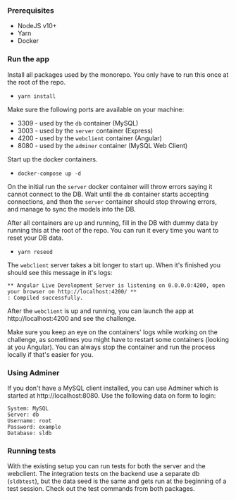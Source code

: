 ### Prerequisites

- NodeJS v10+
- Yarn
- Docker

### Run the app

Install all packages used by the monorepo. You only have to run this once at the root
of the repo.

- `yarn install`

Make sure the following ports are available on your machine:

- 3309 - used by the `db` container (MySQL)
- 3003 - used by the `server` container (Express)
- 4200 - used by the `webclient` container (Angular)
- 8080 - used by the `adminer` container (MySQL Web Client)

Start up the docker containers.

- `docker-compose up -d`

On the initial run the `server` docker container will throw errors saying it cannot connect to the
DB. Wait until the `db` container starts accepting connections, and then the `server` container
should stop throwing errors, and manage to sync the models into the DB.

After all containers are up and running, fill in the DB with dummy data by running this
at the root of the repo. You can run it every time you want to reset your DB data.

- `yarn reseed`

The `webclient` server takes a bit longer to start up. When it's finished you should see this
message in it's logs:

    ** Angular Live Development Server is listening on 0.0.0.0:4200, open your browser on http://localhost:4200/ **
    : Compiled successfully.

After the `webclient` is up and running, you can launch the app at http://localhost:4200 and see
the challenge.

Make sure you keep an eye on the containers' logs while working on the challenge, as sometimes you
might have to restart some containers (looking at you Angular).
You can always stop the container and run the process locally if that's easier for you.

### Using Adminer

If you don't have a MySQL client installed, you can use Adminer which is started at http://localhost:8080.
Use the following data on form to login:

    System: MySQL
    Server: db
    Username: root
    Password: example
    Database: sldb

### Running tests

With the existing setup you can run tests for both the server and the webclient.
The integration tests on the backend use a separate db (`sldbtest`), but the data seed is the same
and gets run at the beginning of a test session. Check out the test commands from both packages.
